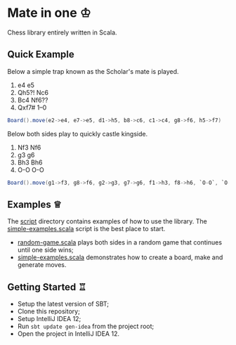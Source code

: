 Mate in one ♔
=============

Chess library entirely written in Scala.

Quick Example
---------------

Below a simple trap known as the Scholar's mate is played.

1. e4 e5
2. Qh5?! Nc6
3. Bc4 Nf6??
4. Qxf7# 1–0

```scala
Board().move(e2->e4, e7->e5, d1->h5, b8->c6, c1->c4, g8->f6, h5->f7)
```

Below both sides play to quickly castle kingside.

1. Nf3 Nf6
2. g3 g6
3. Bh3 Bh6
4. O-O O-O

```scala
Board().move(g1->f3, g8->f6, g2->g3, g7->g6, f1->h3, f8->h6, `O-O`, `O-O`)
```

Examples ♕
----------

The [script](script) directory contains examples of how to use the library. The [simple-examples.scala](script/simple-examples.scala) script is the best place to start.

* [random-game.scala](script/random-game.scala) plays both sides in a random game that continues until one side wins;
* [simple-examples.scala](script/simple-examples.scala) demonstrates how to create a board, make and generate moves.

Getting Started ♖
-----------------

* Setup the latest version of SBT;
* Clone this repository;
* Setup IntelliJ IDEA 12;
* Run `sbt update gen-idea` from the project root;
* Open the project in IntelliJ IDEA 12.
